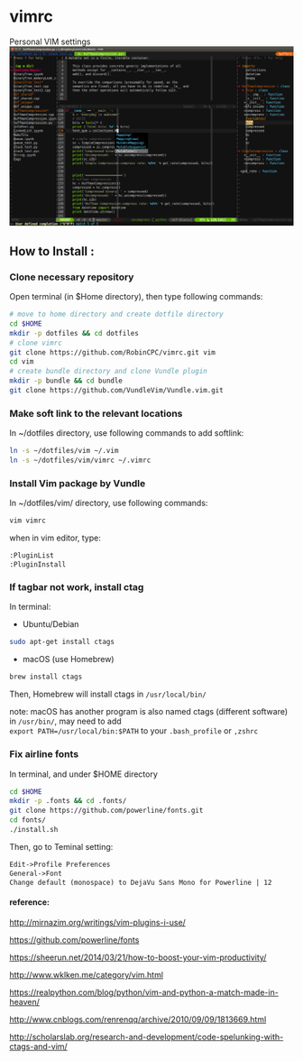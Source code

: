 # vimrc
Personal VIM settings
![vim_setting](https://raw.githubusercontent.com/RobinCPC/Testing_STL/master/vim_setting.jpg)

## How to Install :

### Clone necessary repository

Open terminal (in $Home directory), then type following commands:
``` bash
# move to home directory and create dotfile directory
cd $HOME
mkdir -p dotfiles && cd dotfiles
# clone vimrc
git clone https://github.com/RobinCPC/vimrc.git vim
cd vim
# create bundle directory and clone Vundle plugin
mkdir -p bundle && cd bundle
git clone https://github.com/VundleVim/Vundle.vim.git
```

### Make soft link to the relevant locations

In ~/dotfiles directory, use following commands to add softlink:
``` bash
ln -s ~/dotfiles/vim ~/.vim
ln -s ~/dotfiles/vim/vimrc ~/.vimrc
```

### Install Vim package by Vundle

In ~/dotfiles/vim/ directory, use following commands:
``` bash
vim vimrc
```
when in vim editor, type:
``` vim
:PluginList
:PluginInstall
```

### If tagbar not work, install ctag

In terminal:
- Ubuntu/Debian
``` bash
sudo apt-get install ctags
```

- macOS (use Homebrew)
``` bash
brew install ctags
```
Then, Homebrew will install ctags in `/usr/local/bin/`

note: macOS has another program is also named ctags (different software) in `/usr/bin/`, may need to add   
`export PATH=/usr/local/bin:$PATH` to your `.bash_profile` or `,zshrc`

### Fix airline fonts

In terminal, and under $HOME directory
``` bash
cd $HOME
mkdir -p .fonts && cd .fonts/
git clone https://github.com/powerline/fonts.git
cd fonts/
./install.sh
```
Then, go to Teminal setting:

	Edit->Profile Preferences
	General->Font
	Change default (monospace) to DejaVu Sans Mono for Powerline | 12



#### reference:

http://mirnazim.org/writings/vim-plugins-i-use/

https://github.com/powerline/fonts

https://sheerun.net/2014/03/21/how-to-boost-your-vim-productivity/

http://www.wklken.me/category/vim.html

https://realpython.com/blog/python/vim-and-python-a-match-made-in-heaven/

http://www.cnblogs.com/renrenqq/archive/2010/09/09/1813669.html

http://scholarslab.org/research-and-development/code-spelunking-with-ctags-and-vim/
